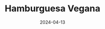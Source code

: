 ---
title: "Hamburguesa Vegana"
price: "$12.000 ($13.000 con calca de $2.000)"
image: /assets/images/hamburguesa.jpg
alt: "Hamburguesa rica"
modal: "hamburguesa"
categories:
- Calcas	
date: 2024-04-13
excerpt: "Pan integral de 100 gramos, hummus de garbanzo, lechuga, tomate, torta de lentejas de 100 gramos y salsa napolitana."
slideshow-images:
- /assets/images/hamburguesa.jpg" alt="hamburguesa rica
- /assets/images/hamburguesa-2.jpg" alt="hamburguesa buena
---